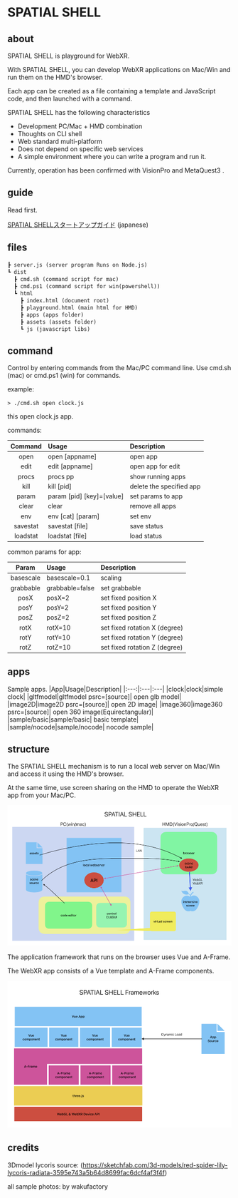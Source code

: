 # SPATIAL SHELL

## about 

SPATIAL SHELL is playground for WebXR.

With SPATIAL SHELL, you can develop WebXR applications on Mac/Win and run them on the HMD's browser.

Each app can be created as a file containing a template and JavaScript code, and then launched with a command.

SPATIAL SHELL has the following characteristics

 - Development PC/Mac + HMD combination
 - Thoughts on CLI shell
 - Web standard multi-platform
 - Does not depend on specific web services
 - A simple environment where you can write a program and run it.

Currently, operation has been confirmed with VisionPro and MetaQuest3 .

## guide 

Read first.

[SPATIAL SHELLスタートアップガイド](https://note.com/wakufactory/n/na57d51909ab9)  (japanese)

## files
```
┣ server.js (server program Runs on Node.js)  
┗ dist  
  ┣ cmd.sh (command script for mac)  
  ┣ cmd.ps1 (command script for win(powershell))  
  ┗ html  
    ┣ index.html (document root)  
    ┣ playground.html (main html for HMD)  
    ┣ apps (apps folder)  
    ┣ assets (assets folder)  
    ┗ js (javascript libs)  
```
## command

Control by entering commands from the Mac/PC command line. Use cmd.sh (mac) or cmd.ps1 (win) for commands.

example:

```
> ./cmd.sh open clock.js
```
this open clock.js app.

commands:

|Command|Usage|Description|
|:---:|:---|:---|
|open|open [appname]| open app|
|edit|edit [appname]| open app for edit|
|procs|procs pp| show running apps|
|kill| kill [pid]| delete the specified app|
|param|param [pid] [key]=[value]| set params to app|
|clear|clear|remove all apps|
|env | env [cat] [param] | set env|
|savestat| savestat [file] | save status |
|loadstat| loadstat [file] | load status |

common params for app: 

|Param|Usage|Description|
|:---:|:---|:---|
|basescale| basescale=0.1 | scaling |
|grabbable| grabbable=false | set grabbable |
|posX| posX=2 | set fixed position X |
|posY| posY=2 | set fixed position Y |
|posZ| posZ=2 | set fixed position Z |
|rotX| rotX=10 | set fixed rotation X (degree) |
|rotY| rotY=10 | set fixed rotation Y (degree) |
|rotZ| rotZ=10 | set fixed rotation Z (degree) |

## apps

Sample apps.
|App|Usage|Description|
|:---:|:---|:---|
|clock|clock|simple clock|
|gltfmodel|gltfmodel psrc=[source]| open glb model|
|image2D|image2D psrc=[source]| open 2D image|
|image360|image360 psrc=[source]| open 360 image(Equirectangular)|
|sample/basic|sample/basic| basic template|
|sample/nocode|sample/nocode| nocode sample|


## structure

The SPATIAL SHELL mechanism is to run a local web server on Mac/Win and access it using the HMD's browser.

At the same time, use screen sharing on the HMD to operate the WebXR app from your Mac/PC.

![server](./docs/SPATIAL_SHELL_server.png)

The application framework that runs on the browser uses Vue and A-Frame.

The WebXR app consists of a Vue template and A-Frame components.

![framework](./docs/SPATIAL_SHELL_Framework.png)

## credits

3Dmodel lycoris source:
(https://sketchfab.com/3d-models/red-spider-lily-lycoris-radiata-3595e743a5b64d8699fac6dcf4af3f4f)

all sample photos: by wakufactory 


